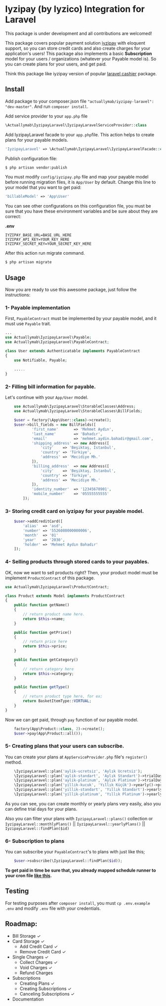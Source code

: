 # Iyzipay (by Iyzico) Integration for Laravel

This package is under development and all contributions are welcomed!

This package covers popular payment solution [iyzipay](https://github.com/iyzico/iyzipay-php) with eloquent support, so you can store credit cards and also create charges for your application's users! This package also implements a basic **Subscription** model for your users / organizations (whatever your Payable model is). So you can create plans for your users, and get paid.

Think this package like iyzipay version of popular [laravel cashier](https://github.com/laravel/cashier) package.

## Install

Add package to your composer.json file `"actuallymab/iyzipay-laravel": "dev-master"`. And run `composer install`.

Add service provider to your `app.php` file

``` php
\Actuallymab\IyzipayLaravel\IyzipayLaravelServiceProvider::class
```

Add IyzipayLaravel facade to your `app.php`file. This action helps to create plans for your payable models.

``` php
'IyzipayLaravel' => \Actuallymab\IyzipayLaravel\IyzipayLaravelFacade::class
```

Publish configuration file:

``` bash
$ php artisan vendor:publish
```

You must modify `config/iyzipay.php` file and map your payable model before running migration files, it is `App/User` by default. Change this line to your model that you want to get paid:

``` php
'billableModel' => 'App\User'
```

You can see other configurations on this configuration file, you must be sure that you have these environment variables and be sure about they are correct:

**.env**

```
IYZIPAY_BASE_URL=BASE_URL_HERE
IYZIPAY_API_KEY=YOUR_KEY_HERE
IYZIPAY_SECRET_KEY=YOUR_SECRET_KEY_HERE
```

After this action run migrate command.

``` bash
$ php artisan migrate
```

## Usage

Now you are ready to use this awesome package, just follow the instructions:

### 1- Payable implementation

First, `PayableContract` must be implemented by your payable model, and it must use `Payable` trait.

``` php
...
use Actuallymab\IyzipayLaravel\Payable;
use Actuallymab\IyzipayLaravel\PayableContract;

class User extends Authenticatable implements PayableContract
{
    use Notifiable, Payable;
    
    .....
}
```

### 2- Filling bill information for payable.

Let's continue with your `App/User` model. 

``` php
    use Actuallymab\IyzipayLaravel\StorableClasses\Address;
    use Actuallymab\IyzipayLaravel\StorableClasses\BillFields;

    $user = factory(\App\User::class)->create();
    $user->bill_fields = new BillFields([
            'first_name'       => 'Mehmet Aydın',
            'last_name'        => 'Bahadır',
            'email'            => 'mehmet.aydin.bahadir@gmail.com',
            'shipping_address' => new Address([
                'city'    => 'Beşiktaş, İstanbul',
                'country' => 'Türkiye',
                'address' => 'Mecidiye Mh.'
            ]),
            'billing_address'  => new Address([
                'city'    => 'Beşiktaş, İstanbul',
                'country' => 'Türkiye',
                'address' => 'Mecidiye Mh.'
            ]),
            'identity_number'  => '12345678901',
            'mobile_number'    => '05555555555'
        ]);
```

### 3- Storing credit card on iyzipay for your payable model.

``` php
    $user->addCreditCard([
        'alias'  => 'asd', 
        'number' => '5526080000000006',
        'month'  => '01'
        'year'   => '2030',
        'holder' => 'Mehmet Aydın Bahadır'
    ]);
```

### 4- Selling products through stored cards to your payables.

OK, now we want to sell products right? Then, your product model must be implement `ProductContract` of this package.

``` php
use Actuallymab\IyzipayLaravel\ProductContract;

class Product extends Model implements ProductContract
{
    public function getName()
    {
        // return product name here.
        return $this->name;
    }

    public function getPrice()
    {
	    // return price here
        return $this->price;
    }

    public function getCategory()
    {
        // return category here
        return $this->category;
    }

    public function getType()
    {
	    // return product type here, for ex;
        return BasketItemType::VIRTUAL;
    }
}
```

Now we can get paid, through `pay` function of our payable model.

``` php
	factory(App\Product::class, 2)->create();
	$user->pay(App\Product::all());
```

### 5- Creating plans that your users can subscribe.

You can create your plans at `AppServiceProvider.php` file's `register()` method. 

```php
	\IyzipayLaravel::plan('aylik-ucretsiz', 'Aylık Ücretsiz');
    \IyzipayLaravel::plan('aylik-standart', 'Aylık Standart')->trialDays(15)->price(20);
    \IyzipayLaravel::plan('aylik-platinum', 'Aylık Platinum')->trialDays(15)->price(40);
    \IyzipayLaravel::plan('yillik-kucuk', 'Yıllık Küçük')->yearly()->price(150);
    \IyzipayLaravel::plan('yillik-standart', 'Yıllık Standart')->yearly()->trialDays(15)->price(200);
    \IyzipayLaravel::plan('yillik-platinum', 'Yıllık Platinum')->yearly()->trialDays(15)->price(400);
```

As you can see, you can create monthly or yearly plans very easily, also you can define trial days for your plans.

Also you can filter your plans with `IyzipayLaravel::plans()` collection or `IyzipayLaravel::monthlyPlans()` || `IyzipayLaravel::yearlyPlans()` || `IyzipayLaravel::findPlan($id)`

### 6- Subscription to plans

You can subscribe your `PayableContract`'s to plans with just like this;

```php
	$user->subscribe(\IyzipayLaravel::findPlan($id));
```

**To get paid in time be sure that, you already mapped schedule runner to your cron file [like this](https://laravel.com/docs/5.4/scheduling#introduction).**

## Testing

For testing purposes after `composer install`, you must `cp .env.example .env` and modify `.env` file with your credentials. 

## Roadmap:
* Bill Storage ✓
* Card Storage ✓
    * Add Credit Card ✓
    * Remove Credit Card ✓
* Single Charges ✓
    * Collect Charges ✓
    * Void Charges ✓
    * Refund Charges
* Subscriptions
    * Creating Plans ✓
    * Creating Subscriptions ✓ 
    * Canceling Subscriptions ✓
* Documentation

